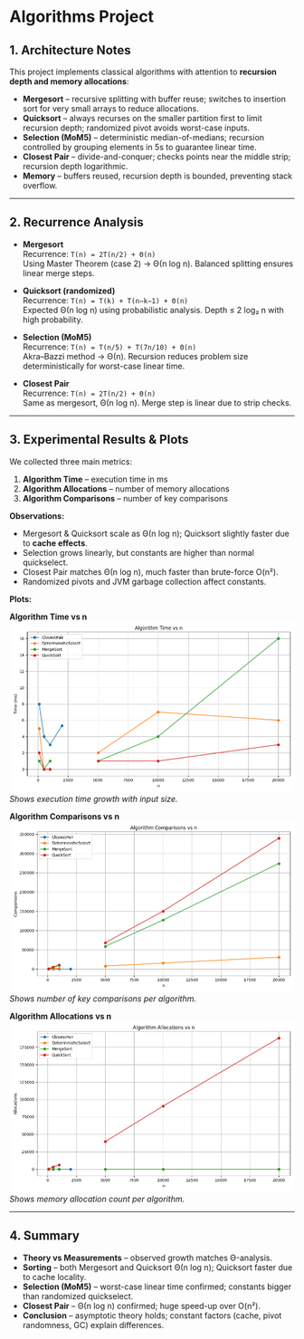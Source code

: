 # Algorithms Project

## 1. Architecture Notes
This project implements classical algorithms with attention to **recursion depth and memory allocations**:

- **Mergesort** – recursive splitting with buffer reuse; switches to insertion sort for very small arrays to reduce allocations.
- **Quicksort** – always recurses on the smaller partition first to limit recursion depth; randomized pivot avoids worst-case inputs.
- **Selection (MoM5)** – deterministic median-of-medians; recursion controlled by grouping elements in 5s to guarantee linear time.
- **Closest Pair** – divide-and-conquer; checks points near the middle strip; recursion depth logarithmic.
- **Memory** – buffers reused, recursion depth is bounded, preventing stack overflow.

---

## 2. Recurrence Analysis

- **Mergesort**  
  Recurrence: `T(n) = 2T(n/2) + Θ(n)`  
  Using Master Theorem (case 2) → Θ(n log n). Balanced splitting ensures linear merge steps.

- **Quicksort (randomized)**  
  Recurrence: `T(n) = T(k) + T(n−k−1) + Θ(n)`  
  Expected Θ(n log n) using probabilistic analysis. Depth ≤ 2 log₂ n with high probability.

- **Selection (MoM5)**  
  Recurrence: `T(n) = T(n/5) + T(7n/10) + Θ(n)`  
  Akra–Bazzi method → Θ(n). Recursion reduces problem size deterministically for worst-case linear time.

- **Closest Pair**  
  Recurrence: `T(n) = 2T(n/2) + Θ(n)`  
  Same as mergesort, Θ(n log n). Merge step is linear due to strip checks.

---

## 3. Experimental Results & Plots

We collected three main metrics:

1. **Algorithm Time** – execution time in ms
2. **Algorithm Allocations** – number of memory allocations
3. **Algorithm Comparisons** – number of key comparisons

**Observations:**
- Mergesort & Quicksort scale as Θ(n log n); Quicksort slightly faster due to **cache effects**.
- Selection grows linearly, but constants are higher than normal quickselect.
- Closest Pair matches Θ(n log n), much faster than brute-force O(n²).
- Randomized pivots and JVM garbage collection affect constants.

**Plots:**

**Algorithm Time vs n**  
![Algo Time](images/Figure_1.png)  
*Shows execution time growth with input size.*

**Algorithm Comparisons vs n**  
![Algo Comparisons](images/Figure_2.png)  
*Shows number of key comparisons per algorithm.*

**Algorithm Allocations vs n**  
![Algo Allocations](images/Figure_3.png)  
*Shows memory allocation count per algorithm.*

---

## 4. Summary

- **Theory vs Measurements** – observed growth matches Θ-analysis.
- **Sorting** – both Mergesort and Quicksort Θ(n log n); Quicksort faster due to cache locality.
- **Selection (MoM5)** – worst-case linear time confirmed; constants bigger than randomized quickselect.
- **Closest Pair** – Θ(n log n) confirmed; huge speed-up over O(n²).
- **Conclusion** – asymptotic theory holds; constant factors (cache, pivot randomness, GC) explain differences.
